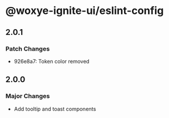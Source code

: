 # @woxye-ignite-ui/eslint-config

## 2.0.1

### Patch Changes

- 926e8a7: Token color removed

## 2.0.0

### Major Changes

- Add tooltip and toast components
